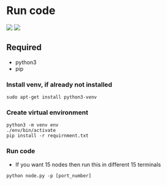 # Run code
![](https://img.shields.io/badge/Ubuntu-lightblue.svg) ![](https://img.shields.io/badge/Python-3.8-blue.svg)
## Required
- python3
- pip
### Install venv, if already not installed
```
sudo apt-get install python3-venv
```
### Create virtual environment
```
python3 -m venv env
./env/bin/activate
pip install -r requirnment.txt
```

### Run code
- If you want 15 nodes then run this in different 15 terminals
```
python node.py -p [port_number]
```
